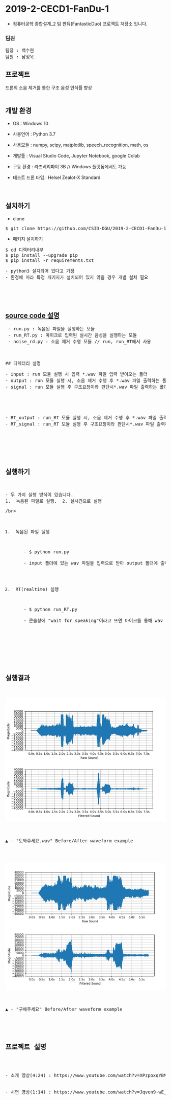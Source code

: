 ﻿# 2019-2-CECD1-FanDu-1

* 컴퓨터공학 종합설계_2 팀 판듀(FantasticDuo) 프로젝트 저장소 입니다.

### 팀원

<pre>
팀장 : 백수현
팀원 : 남정욱
</pre>


## 프로젝트

드론의 소음 제거를 통한 구조 음성 인식률 향상<br><br>


## 개발 환경

* OS : Windows 10

* 사용언어 : Python 3.7

* 사용모듈 : numpy, scipy, matplotlib, speech_recognition, math, os

* 개발툴 : Visual Studio Code, Jupyter Notebook, google Colab

* 구동 환경 : 라즈베리파이 3B // Windows 플랫폼에서도 가능

* 테스트 드론 타입 : Helsel Zealot-X Standard	<br><br><br>


## 설치하기

* clone
<pre>
$ git clone https://github.com/CSID-DGU/2019-2-CECD1-FanDu-1
</pre>


* 패키지 설치하기
<pre>
$ cd 디렉터리내부
$ pip install --upgrade pip
$ pip install -r requirements.txt
</pre>

<pre>
- python3 설치되어 있다고 가정
- 환경에 따라 특정 패키지가 설치되어 있지 않을 경우 개별 설치 필요</pre><br><br><br>
 
## <u> **source code 설명** </u>
<pre>
 - run.py : 녹음된 파일을 실행하는 모듈
 - run_RT.py : 마이크로 입력된 실시간 음성을 실행하는 모듈
 - noise_rd.py : 소음 제거 수행 모듈 // run, run_RT에서 사용 <br><br>

## 디렉터리 설명
<pre>
- input : run 모듈 실행 시 입력 *.wav 파일 입력 받아오는 폴더
- output : run 모듈 실행 시, 소음 제거 수행 후 *.wav 파일 출력하는 폴더
- signal : run 모듈 실행 후 구조요청이라 판단시*.wav 파일 출력하는 폴더</pre><br>
<pre>
- RT_output : run_RT 모듈 실행 시, 소음 제거 수행 후 *.wav 파일 출력하는 폴더
- RT_signal : run_RT 모듈 실행 후 구조요청이라 판단시*.wav 파일 출력하는 폴더
</pre><br><br><br>

## 실행하기
<pre>
- 두 가지 실행 방식이 있습니다.
1.  녹음된 파일로 실행,  2. 실시간으로 실행</pre>/br>
<ol>
<li> 녹음된 파일 실행 </li><br>
<pre>
    - $ python run.py<br>
    - input 폴더에 있는 wav 파일을 입력으로 받아 output 폴더에 출력</pre><br>

<li> RT(realtime) 실행 </li><br>
<pre>
    - $ python run_RT.py<br>
    - 콘솔창에 "wait for speaking"이라고 뜨면 마이크를 통해 wav 파일을 입력으로 받아 RT_output 폴더에 출력</pre><br><br><br>
</ol>

## 실행결과
![alt image](waveform/dowha_ex.png)

▲  -   "도와주세요.wav"    Before/After waveform example<br><br>

![alt image](waveform/guhea_ex.png)

▲  -   "구해주세요"    Before/After waveform example<br><br><br>

## 프로젝트 설명
<br>
- 소개 영상(4:24) : https://www.youtube.com/watch?v=XPzpoxqYBM8&feature=youtu.be <br><br>
- 시연 영상(1:14) : https://www.youtube.com/watch?v=Jqven9-wE_A&feature=youtu.be <br>